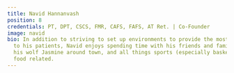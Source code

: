 ```yaml
---
title: Navid Hannanvash
position: 8
credentials: PT, DPT, CSCS, FMR, CAFS, FAFS, AT Ret. | Co-Founder
image: navid
bio: In addition to striving to set up environments to provide the most quality care
  to his patients, Navid enjoys spending time with his friends and family, walking
  his wolf Jasmine around town, and all things sports (especially basketball) and
  food related.
---
```


